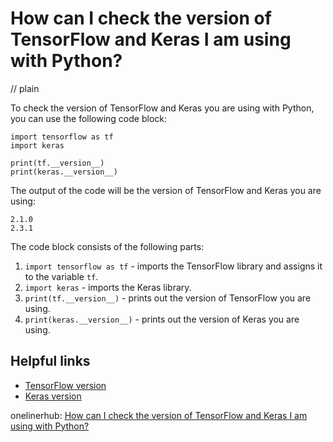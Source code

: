 # How can I check the version of TensorFlow and Keras I am using with Python?
// plain

To check the version of TensorFlow and Keras you are using with Python, you can use the following code block:
```
import tensorflow as tf
import keras

print(tf.__version__)
print(keras.__version__)
```
The output of the code will be the version of TensorFlow and Keras you are using:
```
2.1.0
2.3.1
```

The code block consists of the following parts:
1. `import tensorflow as tf` - imports the TensorFlow library and assigns it to the variable `tf`.
2. `import keras` - imports the Keras library.
3. `print(tf.__version__)` - prints out the version of TensorFlow you are using.
4. `print(keras.__version__)` - prints out the version of Keras you are using.

## Helpful links
- [TensorFlow version](https://www.tensorflow.org/install/pip#tensorflow-version-selection)
- [Keras version](https://keras.io/#installation)

onelinerhub: [How can I check the version of TensorFlow and Keras I am using with Python?](https://onelinerhub.com/python-tensorflow/how-can-i-check-the-version-of-tensorflow-and-keras-i-am-using-with-python)